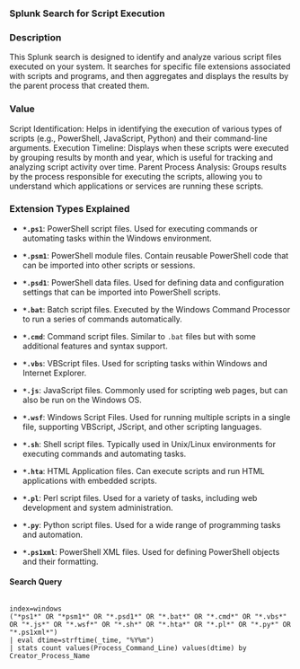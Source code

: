 ### Splunk Search for Script Execution

### Description
This Splunk search is designed to identify and analyze various script files executed on your system. It searches for specific file extensions associated with scripts and programs, and then aggregates and displays the results by the parent process that created them.

### Value
Script Identification: Helps in identifying the execution of various types of scripts (e.g., PowerShell, JavaScript, Python) and their command-line arguments.
Execution Timeline: Displays when these scripts were executed by grouping results by month and year, which is useful for tracking and analyzing script activity over time.
Parent Process Analysis: Groups results by the process responsible for executing the scripts, allowing you to understand which applications or services are running these scripts.


### Extension Types Explained

- **`*.ps1`**: PowerShell script files. Used for executing commands or automating tasks within the Windows environment.

- **`*.psm1`**: PowerShell module files. Contain reusable PowerShell code that can be imported into other scripts or sessions.

- **`*.psd1`**: PowerShell data files. Used for defining data and configuration settings that can be imported into PowerShell scripts.

- **`*.bat`**: Batch script files. Executed by the Windows Command Processor to run a series of commands automatically.

- **`*.cmd`**: Command script files. Similar to `.bat` files but with some additional features and syntax support.

- **`*.vbs`**: VBScript files. Used for scripting tasks within Windows and Internet Explorer.

- **`*.js`**: JavaScript files. Commonly used for scripting web pages, but can also be run on the Windows OS.

- **`*.wsf`**: Windows Script Files. Used for running multiple scripts in a single file, supporting VBScript, JScript, and other scripting languages.

- **`*.sh`**: Shell script files. Typically used in Unix/Linux environments for executing commands and automating tasks.

- **`*.hta`**: HTML Application files. Can execute scripts and run HTML applications with embedded scripts.

- **`*.pl`**: Perl script files. Used for a variety of tasks, including web development and system administration.

- **`*.py`**: Python script files. Used for a wide range of programming tasks and automation.

- **`*.ps1xml`**: PowerShell XML files. Used for defining PowerShell objects and their formatting.


#### Search Query
```spl (@azeemnow)

index=windows
("*ps1*" OR "*psm1*" OR "*.psd1*" OR "*.bat*" OR "*.cmd*" OR "*.vbs*" OR "*.js*" OR "*.wsf*" OR "*.sh*" OR "*.hta*" OR "*.pl*" OR "*.py*" OR "*.ps1xml*")
| eval dtime=strftime(_time, "%Y%m")
| stats count values(Process_Command_Line) values(dtime) by Creator_Process_Name
